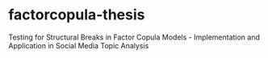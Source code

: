 # factorcopula-thesis
Testing for Structural Breaks in Factor Copula Models - Implementation and Application in Social Media Topic Analysis
